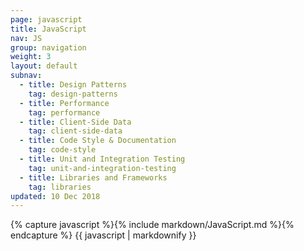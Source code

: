 ```yaml
---
page: javascript
title: JavaScript
nav: JS
group: navigation
weight: 3
layout: default
subnav:
  - title: Design Patterns
    tag: design-patterns
  - title: Performance
    tag: performance
  - title: Client-Side Data
    tag: client-side-data
  - title: Code Style & Documentation
    tag: code-style
  - title: Unit and Integration Testing
    tag: unit-and-integration-testing
  - title: Libraries and Frameworks
    tag: libraries
updated: 10 Dec 2018
---
```


<div class="docs-section">
		{% capture javascript %}{% include markdown/JavaScript.md %}{% endcapture %}
		{{ javascript | markdownify }}
</div>
